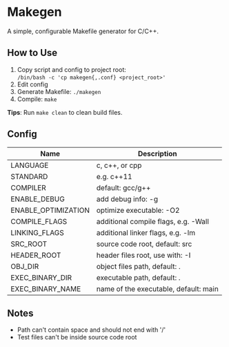 # Makegen
A simple, configurable Makefile generator for C/C++.

## How to Use
1. Copy script and config to project root:  
   `/bin/bash -c 'cp makegen{,.conf} <project_root>'`
2. Edit config
3. Generate Makefile: `./makegen`
4. Compile: `make`

**Tips**: Run `make clean` to clean build files.

## Config
| Name                | Description                           |
|---------------------|---------------------------------------|
| LANGUAGE            | c, c++, or cpp                        | 
| STANDARD            | e.g. c++11                            |
| COMPILER            | default: gcc/g++                      |
| ENABLE_DEBUG        | add debug info: -g                    |
| ENABLE_OPTIMIZATION | optimize executable: -O2              |
| COMPILE_FLAGS       | additional compile flags, e.g. -Wall  |
| LINKING_FLAGS       | additional linker flags, e.g. -lm     |
| SRC_ROOT            | source code root, default: src        |
| HEADER_ROOT         | header files root, use with: -I       |
| OBJ_DIR             | object files path, default: .         |
| EXEC_BINARY_DIR     | executable path, default: .           |
| EXEC_BINARY_NAME    | name of the executable, default: main |

## Notes
- Path can't contain space and should not end with '/'
- Test files can't be inside source code root
